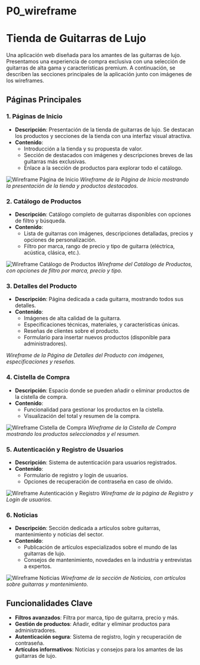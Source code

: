 # P0_wireframe
# Tienda de Guitarras de Lujo

Una aplicación web diseñada para los amantes de las guitarras de lujo. Presentamos una experiencia de compra exclusiva con una selección de guitarras de alta gama y características premium. A continuación, se describen las secciones principales de la aplicación junto con imágenes de los wireframes.

## Páginas Principales

### 1. Páginas de Inicio
   - **Descripción**: Presentación de la tienda de guitarras de lujo. Se destacan los productos y secciones de la tienda con una interfaz visual atractiva.
   - **Contenido**:
     - Introducción a la tienda y su propuesta de valor.
     - Sección de destacados con imágenes y descripciones breves de las guitarras más exclusivas.
     - Enlace a la sección de productos para explorar todo el catálogo.

   ![Wireframe Página de Inicio](img/pagina_inicio.jpg)
   *Wireframe de la Página de Inicio mostrando la presentación de la tienda y productos destacados.*

### 2. Catálogo de Productos
   - **Descripción**: Catálogo completo de guitarras disponibles con opciones de filtro y búsqueda.
   - **Contenido**:
     - Lista de guitarras con imágenes, descripciones detalladas, precios y opciones de personalización.
     - Filtro por marca, rango de precio y tipo de guitarra (eléctrica, acústica, clásica, etc.).

   ![Wireframe Catálogo de Productos](img/catalogo_detalles_productos.jpg)
   *Wireframe del Catálogo de Productos, con opciones de filtro por marca, precio y tipo.*

### 3. Detalles del Producto
   - **Descripción**: Página dedicada a cada guitarra, mostrando todos sus detalles.
   - **Contenido**:
     - Imágenes de alta calidad de la guitarra.
     - Especificaciones técnicas, materiales, y características únicas.
     - Reseñas de clientes sobre el producto.
     - Formulario para insertar nuevos productos (disponible para administradores).


   *Wireframe de la Página de Detalles del Producto con imágenes, especificaciones y reseñas.*

### 4. Cistella de Compra
   - **Descripción**: Espacio donde se pueden añadir o eliminar productos de la cistella de compra.
   - **Contenido**:
     - Funcionalidad para gestionar los productos en la cistella.
     - Visualización del total y resumen de la compra.

   ![Wireframe Cistella de Compra](img/carrito.jpg)
   *Wireframe de la Cistella de Compra mostrando los productos seleccionados y el resumen.*

### 5. Autenticación y Registro de Usuarios
   - **Descripción**: Sistema de autenticación para usuarios registrados.
   - **Contenido**:
     - Formulario de registro y login de usuarios.
     - Opciones de recuperación de contraseña en caso de olvido.

   ![Wireframe Autenticación y Registro](img/autenticacion_registro.jpg)
   *Wireframe de la página de Registro y Login de usuarios.*

### 6. Noticias
   - **Descripción**: Sección dedicada a artículos sobre guitarras, mantenimiento y noticias del sector.
   - **Contenido**:
     - Publicación de artículos especializados sobre el mundo de las guitarras de lujo.
     - Consejos de mantenimiento, novedades en la industria y entrevistas a expertos.

   ![Wireframe Noticias](img/noticias.jpg)
   *Wireframe de la sección de Noticias, con artículos sobre guitarras y mantenimiento.*

## Funcionalidades Clave
- **Filtros avanzados**: Filtra por marca, tipo de guitarra, precio y más.
- **Gestión de productos**: Añadir, editar y eliminar productos para administradores.
- **Autenticación segura**: Sistema de registro, login y recuperación de contraseña.
- **Artículos informativos**: Noticias y consejos para los amantes de las guitarras de lujo.




